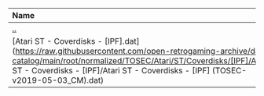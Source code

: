 |Name|Size|
|:---|---:|
|[..](../index.html)|DIR|
|[Atari ST - Coverdisks - [IPF].dat](https://raw.githubusercontent.com/open-retrogaming-archive/dat-catalog/main/root/normalized/TOSEC/Atari/ST/Coverdisks/[IPF]/Atari ST - Coverdisks - [IPF]/Atari ST - Coverdisks - [IPF] (TOSEC-v2019-05-03_CM).dat)|2063|
